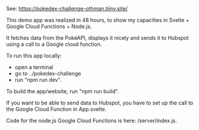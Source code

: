 See: https://pokedex-challenge-othman.tiiny.site/

This demo app was realized in 48 hours, to show my capacities in Svelte + Google Cloud Functions + Node.js.

It fetches data from the PokéAPI, displays it nicely and sends it to Hubspot using a call to a Google cloud function.

To run this app locally:
- open a terminal
- go to ../pokedex-challenge
- run "npm run dev".

To build the app/website, run "npm run build".

If you want to be able to send data to Hubspot, you have to set up the call to the Google Cloud Function in App.svelte.

Code for the node.js Google Cloud Functions is here: /server/index.js.
